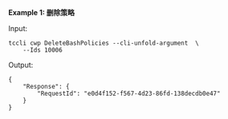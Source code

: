 **Example 1: 删除策略**



Input: 

```
tccli cwp DeleteBashPolicies --cli-unfold-argument  \
    --Ids 10006
```

Output: 
```
{
    "Response": {
        "RequestId": "e0d4f152-f567-4d23-86fd-138decdb0e47"
    }
}
```

